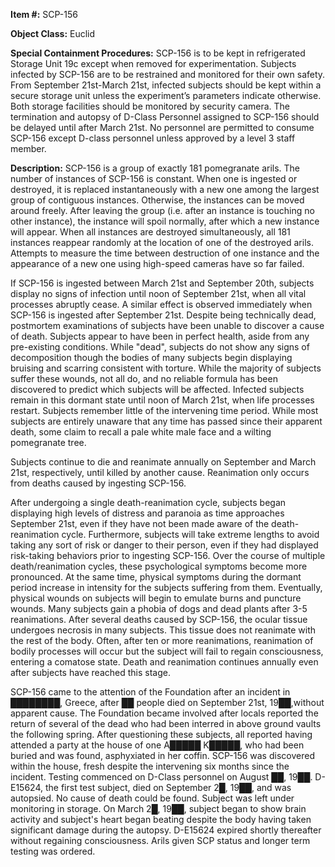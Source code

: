 **Item #:** SCP-156

**Object Class:** Euclid

**Special Containment Procedures:** SCP-156 is to be kept in refrigerated Storage Unit 19c except when removed for experimentation. Subjects infected by SCP-156 are to be restrained and monitored for their own safety. From September 21st-March 21st, infected subjects should be kept within a secure storage unit unless the experiment’s parameters indicate otherwise. Both storage facilities should be monitored by security camera. The termination and autopsy of D-Class Personnel assigned to SCP-156 should be delayed until after March 21st. No personnel are permitted to consume SCP-156 except D-class personnel unless approved by a level 3 staff member.

**Description:** SCP-156 is a group of exactly 181 pomegranate arils. The number of instances of SCP-156 is constant. When one is ingested or destroyed, it is replaced instantaneously with a new one among the largest group of contiguous instances. Otherwise, the instances can be moved around freely. After leaving the group (i.e. after an instance is touching no other instance), the instance will spoil normally, after which a new instance will appear. When all instances are destroyed simultaneously, all 181 instances reappear randomly at the location of one of the destroyed arils. Attempts to measure the time between destruction of one instance and the appearance of a new one using high-speed cameras have so far failed.

If SCP-156 is ingested between March 21st and September 20th, subjects display no signs of infection until noon of September 21st, when all vital processes abruptly cease. A similar effect is observed immediately when SCP-156 is ingested after September 21st. Despite being technically dead, postmortem examinations of subjects have been unable to discover a cause of death. Subjects appear to have been in perfect health, aside from any pre-existing conditions. While "dead", subjects do not show any signs of decomposition though the bodies of many subjects begin displaying bruising and scarring consistent with torture. While the majority of subjects suffer these wounds, not all do, and no reliable formula has been discovered to predict which subjects will be affected. Infected subjects remain in this dormant state until noon of March 21st, when life processes restart. Subjects remember little of the intervening time period. While most subjects are entirely unaware that any time has passed since their apparent death, some claim to recall a pale white male face and a wilting pomegranate tree.

Subjects continue to die and reanimate annually on September and March 21st, respectively, until killed by another cause. Reanimation only occurs from deaths caused by ingesting SCP-156.

After undergoing a single death-reanimation cycle, subjects began displaying high levels of distress and paranoia as time approaches September 21st, even if they have not been made aware of the death-reanimation cycle. Furthermore, subjects will take extreme lengths to avoid taking any sort of risk or danger to their person, even if they had displayed risk-taking behaviors prior to ingesting SCP-156. Over the course of multiple death/reanimation cycles, these psychological symptoms become more pronounced. At the same time, physical symptoms during the dormant period increase in intensity for the subjects suffering from them. Eventually, physical wounds on subjects will begin to emulate burns and puncture wounds. Many subjects gain a phobia of dogs and dead plants after 3-5 reanimations. After several deaths caused by SCP-156, the ocular tissue undergoes necrosis in many subjects. This tissue does not reanimate with the rest of the body. Often, after ten or more reanimations, reanimation of bodily processes will occur but the subject will fail to regain consciousness, entering a comatose state. Death and reanimation continues annually even after subjects have reached this stage.

SCP-156 came to the attention of the Foundation after an incident in ████████, Greece, after ██ people died on September 21st, 19██,without apparent cause. The Foundation became involved after locals reported the return of several of the dead who had been interred in above ground vaults the following spring. After questioning these subjects, all reported having attended a party at the house of one A█████ K█████, who had been buried and was found, asphyxiated in her coffin. SCP-156 was discovered within the house, fresh despite the intervening six months since the incident. Testing commenced on D-Class personnel on August ██, 19██. D-E15624, the first test subject, died on September 2█, 19██, and was autopsied. No cause of death could be found. Subject was left under monitoring in storage. On March 2█, 19██, subject began to show brain activity and subject's heart began beating despite the body having taken significant damage during the autopsy. D-E15624 expired shortly thereafter without regaining consciousness. Arils given SCP status and longer term testing was ordered.